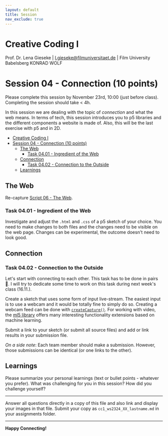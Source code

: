 ```yaml
---
layout: default
title: Session
nav_exclude: true
---
```



# Creative Coding I

Prof. Dr. Lena Gieseke \| l.gieseke@filmuniversitaet.de  \| Film University Babelsberg KONRAD WOLF
  


# Session 04 - Connection (10 points)

Please complete this session by November 23rd, 10:00 (just before class). Completing the session should take < 4h.  

In this session we are dealing with the topic of *connection* and what the web means. In terms of tech, this session introduces you to p5 libraries and the different components a website is made of. Also, this will be the last exercise with p5 and in 2D. 

* [Creative Coding I](#creative-coding-i)
* [Session 04 - Connection (10 points)](#session-04---connection-10-points)
    * [The Web](#the-web)
        * [Task 04.01 - Ingredient of the Web](#task-0401---ingredient-of-the-web)
    * [Connection](#connection)
        * [Task 04.02 - Connection to the Outside](#task-0402---connection-to-the-outside)
    * [Learnings](#learnings)


## The Web 

Re-capture [Script 06 - The Web](../../02_scripts/cc1_ws2324_06_web_script.md).

### Task 04.01 - Ingredient of the Web

Investigate and adjust the `.html` and `.css` of a p5 sketch of your choice. You need to make changes to both files and the changes need to be visible on the web page. Changes can be experimental, the outcome doesn't need to look good.


## Connection

### Task 04.02 - Connection to the Outside

Let's start with connecting to each other. This task has to be done in pairs 🥳. I will try to dedicate some time to work on this task during next week's class (16.11.).

Create a sketch that uses some form of input live-stream. The easiest input is to use a webcam and it would be totally fine to simply do so. Creating a webcam feed can be done with [`createCapture()`](https://p5js.org/reference/#/p5/createCapture). For working with video, the [ml5 library](https://learn.ml5js.org/#/tutorials/hello-ml5) offers many interesting functionality extensions based on machine learning.

Submit a link to your sketch (or submit all source files) and add or link results in your submission file.

*On a side note*: Each team member should make a submission. However, those submissions can be identical (or one links to the other).

## Learnings

Please summarize your personal learnings (text or bullet points - whatever you prefer). What was challenging for you in this session? How did you challenge yourself?


---

Answer all questions directly in a copy of this file and also link and display your images in that file. Submit your copy as `cc1_ws2324_XX_lastname.md` in your assignments folder.

---


**Happy Connecting!**
